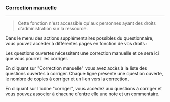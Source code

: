 ### Correction manuelle

---

> Cette fonction n'est accessible qu'aux personnes ayant des droits d'administration sur la ressource.

Dans le menu des actions supplémentaires possibles du questionnaire, vous pouvez accéder à différentes pages en fonction de vos droits :

Les questions ouvertes nécessitent une correction manuelle et ce sera ici que vous pourrez les corriger. 

En cliquant sur  "Correction manuelle" vous avez accès à la liste des questions ouvertes à corriger. Chaque ligne présente une question ouverte, le nombre de copies à corriger et un lien vers la correction.

En cliquant sur l'icône "corriger", vous accédez aux questions à corriger et vous pouvez associer à chacune d'entre elle une note et un commentaire.



